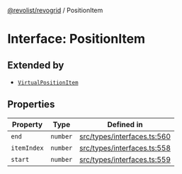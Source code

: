 [@revolist/revogrid](README.md) / PositionItem

# Interface: PositionItem

## Extended by

- [`VirtualPositionItem`](Interface.VirtualPositionItem.md)

## Properties

| Property | Type | Defined in |
| ------ | ------ | ------ |
| `end` | `number` | [src/types/interfaces.ts:560](https://github.com/revolist/revogrid/blob/c9c4fc1791ac452c4c9470419263ce544ebb624f/src/types/interfaces.ts#L560) |
| `itemIndex` | `number` | [src/types/interfaces.ts:558](https://github.com/revolist/revogrid/blob/c9c4fc1791ac452c4c9470419263ce544ebb624f/src/types/interfaces.ts#L558) |
| `start` | `number` | [src/types/interfaces.ts:559](https://github.com/revolist/revogrid/blob/c9c4fc1791ac452c4c9470419263ce544ebb624f/src/types/interfaces.ts#L559) |
